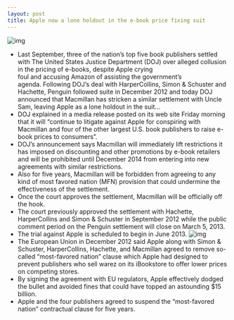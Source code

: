 ```yaml
---
layout: post
title: Apple now a lone holdout in the e-book price fixing suit
---
```

![img](http://media.idownloadblog.com/wp-content/uploads/2012/10/iBookstore-on-white-iPad-hand-operating-small.jpg)
* Last September, three of the nation’s top five book publishers settled with The United States Justice Department (DOJ) over alleged collusion in the pricing of e-books, despite Apple crying foul and accusing Amazon of assisting the government’s agenda. Following DOJ’s deal with HarperCollins, Simon & Schuster and Hachette, Penguin followed suite in December 2012 and today DOJ announced that Macmillan has stricken a similar settlement with Uncle Sam, leaving Apple as a lone holdout in the suit…
* DOJ explained in a media release posted on its web site Friday morning that it will “continue to litigate against Apple for conspiring with Macmillan and four of the other largest U.S. book publishers to raise e-book prices to consumers”.
* DOJ’s announcement says Macmillan will immediately lift restrictions it has imposed on discounting and other promotions by e-book retailers and will be prohibited until December 2014 from entering into new agreements with similar restrictions.
* Also for five years, Macmillan will be forbidden from agreeing to any kind of most favored nation (MFN) provision that could undermine the effectiveness of the settlement.
* Once the court approves the settlement, Macmillan will be officially off the hook.
* The court previously approved the settlement with Hachette, HarperCollins and Simon & Schuster in September 2012 while the public comment period on the Penguin settlement will close on March 5, 2013.
* The trial against Apple is scheduled to begin in June 2013.
![img](http://media.idownloadblog.com/wp-content/uploads/2012/01/ipad-ibooks.jpeg)
* The European Union in December 2012 said Apple along with Simon & Schuster, HarperCollins, Hachette, and Macmillan agreed to remove so-called “most-favored nation” clause which Apple had designed to prevent publishers who sell warez on its iBookstore to offer lower prices on competing stores.
* By signing the agreement with EU regulators, Apple effectively dodged the bullet and avoided fines that could have topped an astounding $15 billion.
* Apple and the four publishers agreed to suspend the “most-favored nation” contractual clause for five years.

